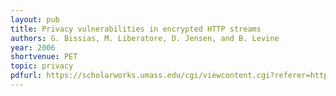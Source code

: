 ```yaml
---
layout: pub
title: Privacy vulnerabilities in encrypted HTTP streams
authors: G. Bissias, M. Liberatore, D. Jensen, and B. Levine
year: 2006
shortvenue: PET
topic: privacy
pdfurl: https://scholarworks.umass.edu/cgi/viewcontent.cgi?referer=https://www.google.com/&httpsredir=1&article=1097&context=cs_faculty_pubs
---
```

